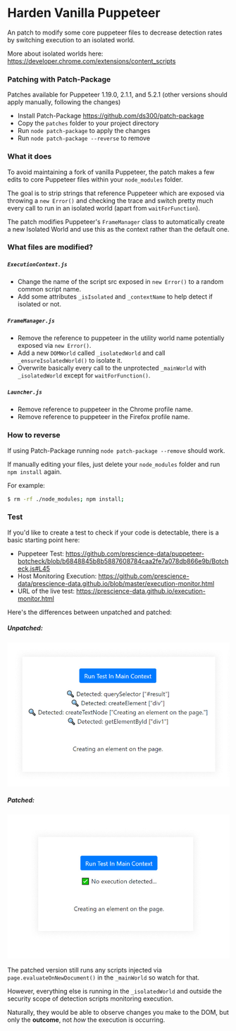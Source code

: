 # Harden Vanilla Puppeteer
An patch to modify some core puppeteer files to decrease detection rates by switching execution to an isolated world. 

More about isolated worlds here: https://developer.chrome.com/extensions/content_scripts

### Patching with Patch-Package

Patches available for Puppeteer 1.19.0, 2.1.1, and 5.2.1 (other versions should apply manually, following the changes)

- Install Patch-Package https://github.com/ds300/patch-package 
- Copy the `patches` folder to your project directory
- Run `node patch-package` to apply the changes
- Run `node patch-package --reverse` to remove

### What it does

To avoid maintaining a fork of vanilla Puppeteer, the patch makes a few edits to core Puppeteer files within your `node_modules` folder.

The goal is to strip strings that reference Puppeteer which are exposed via throwing a `new Error()` and checking the trace and switch pretty much every call to run in an isolated world (apart from `waitForFunction`).

The patch modifies Puppeteer's `FrameManager` class to automatically create a new Isolated World and use this as the context rather than the default one.

### What files are modified?

##### `ExecutionContext.js`
- Change the name of the script src exposed in `new Error()` to a random common script name.
- Add some attributes `_isIsolated` and `_contextName` to help detect if isolated or not.
     
##### `FrameManager.js`
- Remove the reference to puppeteer in the utility world name potentially exposed via `new Error()`.
- Add a new `DOMWorld` called `_isolatedWorld` and call `_ensureIsolatedWorld()` to isolate it.
- Overwrite basically every call to the unprotected `_mainWorld` with `_isolatedWorld` except for `waitForFunction()`.
  
##### `Launcher.js`
- Remove reference to puppeteer in the Chrome profile name.
- Remove reference to puppeteer in the Firefox profile name.

### How to reverse

If using Patch-Package running `node patch-package --remove` should work.

If manually editing your files, just delete your `node_modules` folder and run `npm install` again.

For example: 
```bash
$ rm -rf ./node_modules; npm install;
```

### Test
If you'd like to create a test to check if your code is detectable, there is a basic starting point here:

- Puppeteer Test: https://github.com/prescience-data/puppeteer-botcheck/blob/b6848845b8b5887608784caa2fe7a078db866e9b/Botcheck.js#L45
- Host Monitoring Execution: https://github.com/prescience-data/prescience-data.github.io/blob/master/execution-monitor.html
- URL of the live test: https://prescience-data.github.io/execution-monitor.html

Here's the differences between unpatched and patched:

##### Unpatched:
![Unpatched](https://github.com/prescience-data/harden-puppeteer/blob/master/isolated_unpatched.jpg?raw=true)
##### Patched:
![Patched](https://github.com/prescience-data/harden-puppeteer/blob/master/isolated_patched.jpg?raw=true)

The patched version still runs any scripts injected via `page.evaluateOnNewDocument()` in the `_mainWorld` so watch for that.

However, everything else is running in the `_isolatedWorld` and outside the security scope of detection scripts monitoring execution.

Naturally, they would be able to observe changes you make to the DOM, but only the **outcome**, not *how* the execution is occurring.
